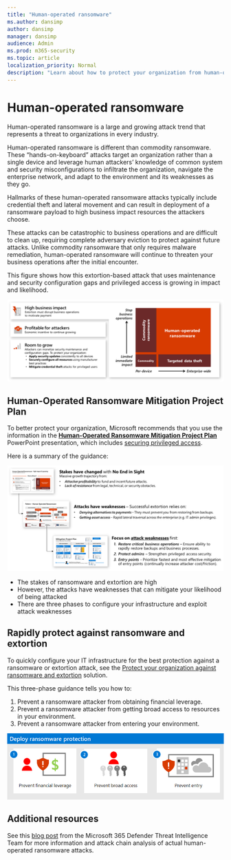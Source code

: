 ```yaml
---
title: "Human-operated ransomware"
ms.author: dansimp
author: dansimp
manager: dansimp
audience: Admin
ms.prod: m365-security
ms.topic: article
localization_priority: Normal
description: "Learn about how to protect your organization from human-operated ransomware."
---
```


# Human-operated ransomware

Human-operated ransomware is a large and growing attack trend that represents a threat to organizations in every industry.

Human-operated ransomware is different than commodity ransomware. These “hands-on-keyboard” attacks target an organization rather than a single device and leverage human attackers’ knowledge of common system and security misconfigurations to infiltrate the organization, navigate the enterprise network, and adapt to the environment and its weaknesses as they go. 

Hallmarks of these human-operated ransomware attacks typically include credential theft and lateral movement and can result in deployment of a ransomware payload to high business impact resources the attackers choose.

These attacks can be catastrophic to business operations and are difficult to clean up, requiring complete adversary eviction to protect against future attacks. Unlike commodity ransomware that only requires malware remediation, human-operated ransomware will continue to threaten your business operations after the initial encounter. 

This figure shows how this extortion-based attack that uses maintenance and security configuration gaps and privileged access is growing in impact and likelihood.

![The impact and likelihood that human-operated ransomeware attacks will continue](media/human-operated-ransomware/ransomware-extortion-based-attack.png)


## Human-Operated Ransomware Mitigation Project Plan

To better protect your organization, Microsoft recommends that you use the information in the **[Human-Operated Ransomware Mitigation Project Plan](https://download.microsoft.com/download/7/5/1/751682ca-5aae-405b-afa0-e4832138e436/RansomwareRecommendations.pptx)** PowerPoint presentation, which includes [securing privileged access](https://aka.ms/spa).

Here is a summary of the guidance:

![The impact and likelihood that human-operated ransomeware attacks will continue](media/human-operated-ransomware/stakes-weaknesses-plan.png)

- The stakes of ransomware and extortion are high
- However, the attacks have weaknesses that can mitigate your likelihood of being attacked
- There are three phases to configure your infrastructure and exploit attack weaknesses

## Rapidly protect against ransomware and extortion

To quickly configure your IT infrastructure for the best protection against a ransomware or extortion attack, see the [Protect your organization against ransomware and extortion](protect-against-ransomware.md) solution. 

This three-phase guidance tells you how to:

1. Prevent a ransomware attacker from obtaining financial leverage.
2. Prevent a ransomware attacker from getting broad access to resources in your environment.
3. Prevent a ransomware attacker from entering your environment.

![The three steps to protecting against ransomware and extortion](media/protect-against-ransomware/protect-against-ransomware-phases.png)

## Additional resources

See this [blog post](https://www.microsoft.com/security/blog/2020/03/05/human-operated-ransomware-attacks-a-preventable-disaster/) from the Microsoft 365 Defender Threat Intelligence Team for more information and attack chain analysis of actual human-operated ransomware attacks.
